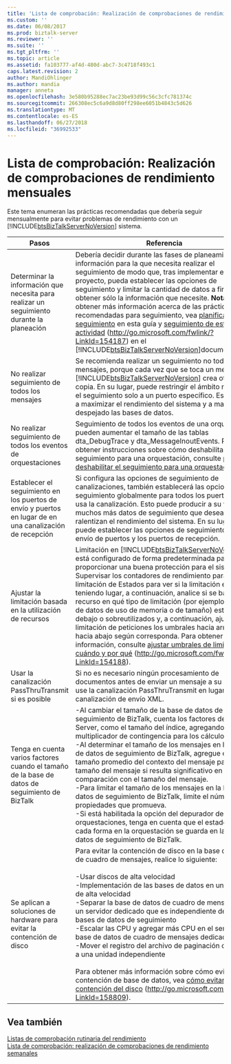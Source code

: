 ```yaml
---
title: 'Lista de comprobación: Realización de comprobaciones de rendimiento mensuales | Microsoft Docs'
ms.custom: ''
ms.date: 06/08/2017
ms.prod: biztalk-server
ms.reviewer: ''
ms.suite: ''
ms.tgt_pltfrm: ''
ms.topic: article
ms.assetid: fa103777-af4d-480d-abc7-3c4718f493c1
caps.latest.revision: 2
author: MandiOhlinger
ms.author: mandia
manager: anneta
ms.openlocfilehash: 3e580b95288ec7ac23be93d99c56c3cfc781374c
ms.sourcegitcommit: 266308ec5c6a9d8d80ff298ee6051b4843c5d626
ms.translationtype: MT
ms.contentlocale: es-ES
ms.lasthandoff: 06/27/2018
ms.locfileid: "36992533"
---
```

# <a name="checklist-performing-monthly-performance-checks"></a>Lista de comprobación: Realización de comprobaciones de rendimiento mensuales
Este tema enumeran las prácticas recomendadas que debería seguir mensualmente para evitar problemas de rendimiento con un [!INCLUDE[btsBizTalkServerNoVersion](../includes/btsbiztalkservernoversion-md.md)] sistema.  


|                                     Pasos                                     |                                                                                                                                                                                                                                                                                                                              Referencia                                                                                                                                                                                                                                                                                                                              |
|-------------------------------------------------------------------------------|---------------------------------------------------------------------------------------------------------------------------------------------------------------------------------------------------------------------------------------------------------------------------------------------------------------------------------------------------------------------------------------------------------------------------------------------------------------------------------------------------------------------------------------------------------------------------------------------------------------------------------------------------------------------|
|          Determinar la información que necesita para realizar un seguimiento durante la planeación          |       Debería decidir durante las fases de planeamiento la información para la que necesita realizar el seguimiento de modo que, tras implementar el proyecto, pueda establecer las opciones de seguimiento y limitar la cantidad de datos a fin de obtener sólo la información que necesite. **Nota:** para obtener más información acerca de las prácticas recomendadas para seguimiento, vea [planificación del seguimiento](../technical-guides/planning-for-tracking.md) en esta guía y [seguimiento de estado y actividad](http://go.microsoft.com/fwlink/?LinkId=154187) (<http://go.microsoft.com/fwlink/?LinkId=154187>) en el [!INCLUDE[btsBizTalkServerNoVersion](../includes/btsbiztalkservernoversion-md.md)]documentación.        |
|                           No realizar seguimiento de todos los mensajes                           |                                                                                                                                                    Se recomienda realizar un seguimiento no todos los mensajes, porque cada vez que se toca un mensaje, [!INCLUDE[btsBizTalkServerNoVersion](../includes/btsbiztalkservernoversion-md.md)] crea otra copia. En su lugar, puede restringir el ámbito mediante el seguimiento solo a un puerto específico. Esto ayuda a maximizar el rendimiento del sistema y a mantener despejado las bases de datos.                                                                                                                                                     |
|                  No realizar seguimiento de todos los eventos de orquestaciones                   |                                                                                                                                                                          Seguimiento de todos los eventos de una orquestación pueden aumentar el tamaño de las tablas dta_DebugTrace y dta_MessageInoutEvents. Para obtener instrucciones sobre cómo deshabilitar el seguimiento para una orquestación, consulte [para deshabilitar el seguimiento para una orquestación](../technical-guides/how-to-disable-tracking.md#BKMK_DisableOrchTracking).                                                                                                                                                                           |
|     Establecer el seguimiento en los puertos de envío y puertos en lugar de en una canalización de recepción     |                                                                                                                                                                         Si configura las opciones de seguimiento de canalizaciones, también establecerá las opciones de seguimiento globalmente para todos los puertos que usa la canalización. Esto puede producir a su vez en muchos más datos de seguimiento que desea, lo que ralentizan el rendimiento del sistema. En su lugar, puede establecer las opciones de seguimiento en el envío de puertos y los puertos de recepción.                                                                                                                                                                         |
|                Ajustar la limitación basada en la utilización de recursos                |     Limitación en [!INCLUDE[btsBizTalkServerNoVersion](../includes/btsbiztalkservernoversion-md.md)] está configurado de forma predeterminada para proporcionar una buena protección para el sistema. Supervisar los contadores de rendimiento para la limitación de Estados para ver si la limitación está teniendo lugar, a continuación, analice si se basa el recurso en qué tipo de limitación (por ejemplo, base de datos de uso de memoria o de tamaño) está por debajo o sobreutilizados y, a continuación, ajustar la limitación de peticiones los umbrales hacia arriba o hacia abajo según corresponda. Para obtener más información, consulte [ajustar umbrales de limitación: cuándo y por qué](http://go.microsoft.com/fwlink/?LinkId=154188) (<http://go.microsoft.com/fwlink/?LinkId=154188>).     |
|                 Usar la canalización PassThruTransmit si es posible                 |                                                                                                                                                                                                                                                       Si no es necesario ningún procesamiento de documentos antes de enviar un mensaje a su destino, use la canalización PassThruTransmit en lugar de la canalización de envío XML.                                                                                                                                                                                                                                                        |
| Tenga en cuenta varios factores cuando el tamaño de la base de datos de seguimiento de BizTalk | -Al cambiar el tamaño de la base de datos de seguimiento de BizTalk, cuenta los factores de SQL Server, como el tamaño del índice, agregando un multiplicador de contingencia para los cálculos.<br />-Al determinar el tamaño de los mensajes en la base de datos de seguimiento de BizTalk, agregue el tamaño promedio del contexto del mensaje para el tamaño del mensaje si resulta significativo en comparación con el tamaño del mensaje.<br />-Para limitar el tamaño de los mensajes en la base de datos de seguimiento de BizTalk, limite el número de propiedades que promueva.<br />-Si está habilitada la opción del depurador de orquestaciones, tenga en cuenta que el estado de cada forma en la orquestación se guarda en la base de datos de seguimiento de BizTalk. |
|               Se aplican a soluciones de hardware para evitar la contención de disco               |           Para evitar la contención de disco en la base de datos de cuadro de mensajes, realice lo siguiente:<br /><br /> -Usar discos de alta velocidad<br />-Implementación de las bases de datos en una SAN de alta velocidad<br />-Separar la base de datos de cuadro de mensajes en un servidor dedicado que es independiente de las bases de datos de seguimiento<br />-Escalar las CPU y agregar más CPU en el servidor de base de datos de cuadro de mensajes dedicado<br />-Mover el registro del archivo de paginación o MSDTC a una unidad independiente<br /><br /> Para obtener más información sobre cómo evitar la contención de base de datos, vea [cómo evitar la contención del disco](http://go.microsoft.com/fwlink/?LinkId=158809) (<http://go.microsoft.com/fwlink/?LinkId=158809>).           |

## <a name="see-also"></a>Vea también  
 [Listas de comprobación rutinaria del rendimiento](../technical-guides/routine-performance-checklists.md)   
 [Lista de comprobación: realización de comprobaciones de rendimiento semanales](../technical-guides/checklist-performing-weekly-performance-checks.md)